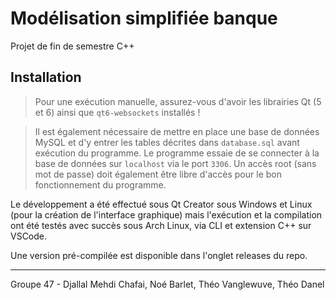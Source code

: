 # Modélisation simplifiée banque

Projet de fin de semestre C++


## Installation

> Pour une exécution manuelle, assurez-vous d'avoir les librairies Qt (5 et 6) ainsi que ``qt6-websockets`` installés ! 

> Il est également nécessaire de mettre en place une base de données MySQL et d'y entrer les tables décrites dans ``database.sql`` avant exécution du programme. Le programme essaie de se connecter à la base de données sur ``localhost`` via le port ``3306``. Un accès root (sans mot de passe) doit également être libre d'accès pour le bon fonctionnement du programme.

Le développement a été effectué sous Qt Creator sous Windows et Linux (pour la création de l'interface graphique) mais l'exécution et la compilation ont été testés avec succès sous Arch Linux, via CLI et extension C++ sur VSCode.

Une version pré-compilée est disponible dans l'onglet releases du repo.

---

Groupe 47 - Djallal Mehdi Chafai, Noé Barlet, Théo Vanglewuve, Théo Danel